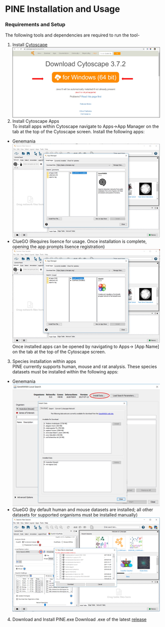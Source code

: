 # PINE Installation and Usage

### Requirements and Setup
The following tools and dependencies are required to run the tool-
1. Install [Cytoscape](https://cytoscape.org/download.html)
![alt text](Image/cytoscape.jpg)
2. Install Cytoscape Apps\
To install apps within Cytoscape navigate to Apps->App Manager on the tab at the top of the Cytoscape screen. Install the following apps:
- Genemania
![alt text](Image/genemania.jpg)
- ClueGO (Requires lisence for usage. Once installation is complete, opening the app prompts lisence registration)
![alt text](Image/cluego.jpg)
Once installed apps can be opened by navigating to Apps-> [App Name] on the tab at the top of the Cytoscape screen.
3. Species installation within apps\
PINE currently supports human, mouse and rat analysis. These species datasets must be installed within the following apps:
- Genemania
![alt text](Image/genemania-species-install.jpg)
- ClueGO (by default human and mouse datasets are installed; all other datasets for supported organisms must be installed manually)
![alt text](Image/cluego-species-install.jpg)
4. Download and Install PINE.exe
Download .exe of the latest [release](https://github.com/Niveda-S/PINE/releases)
